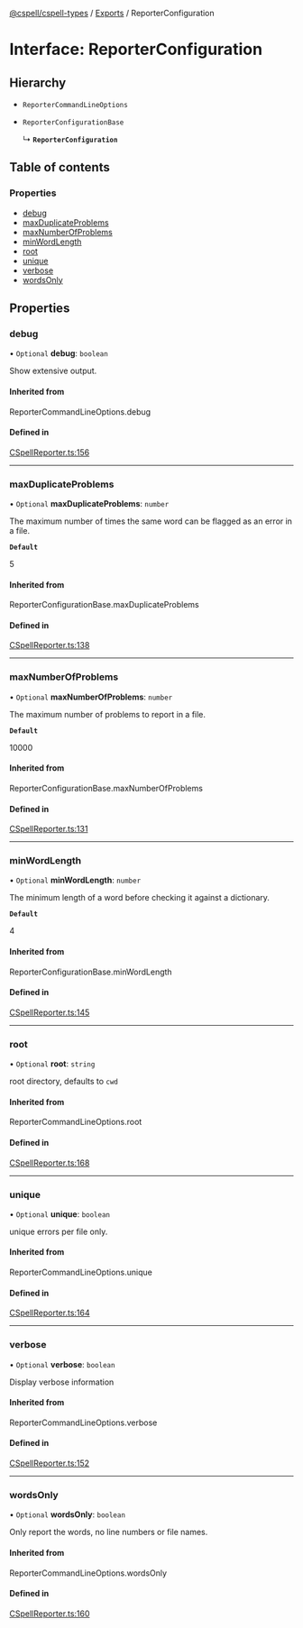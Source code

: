 [@cspell/cspell-types](../README.md) / [Exports](../modules.md) / ReporterConfiguration

# Interface: ReporterConfiguration

## Hierarchy

- `ReporterCommandLineOptions`

- `ReporterConfigurationBase`

  ↳ **`ReporterConfiguration`**

## Table of contents

### Properties

- [debug](ReporterConfiguration.md#debug)
- [maxDuplicateProblems](ReporterConfiguration.md#maxduplicateproblems)
- [maxNumberOfProblems](ReporterConfiguration.md#maxnumberofproblems)
- [minWordLength](ReporterConfiguration.md#minwordlength)
- [root](ReporterConfiguration.md#root)
- [unique](ReporterConfiguration.md#unique)
- [verbose](ReporterConfiguration.md#verbose)
- [wordsOnly](ReporterConfiguration.md#wordsonly)

## Properties

### debug

• `Optional` **debug**: `boolean`

Show extensive output.

#### Inherited from

ReporterCommandLineOptions.debug

#### Defined in

[CSpellReporter.ts:156](https://github.com/streetsidesoftware/cspell/blob/c69f8c4/packages/cspell-types/src/CSpellReporter.ts#L156)

___

### maxDuplicateProblems

• `Optional` **maxDuplicateProblems**: `number`

The maximum number of times the same word can be flagged as an error in a file.

**`Default`**

5

#### Inherited from

ReporterConfigurationBase.maxDuplicateProblems

#### Defined in

[CSpellReporter.ts:138](https://github.com/streetsidesoftware/cspell/blob/c69f8c4/packages/cspell-types/src/CSpellReporter.ts#L138)

___

### maxNumberOfProblems

• `Optional` **maxNumberOfProblems**: `number`

The maximum number of problems to report in a file.

**`Default`**

10000

#### Inherited from

ReporterConfigurationBase.maxNumberOfProblems

#### Defined in

[CSpellReporter.ts:131](https://github.com/streetsidesoftware/cspell/blob/c69f8c4/packages/cspell-types/src/CSpellReporter.ts#L131)

___

### minWordLength

• `Optional` **minWordLength**: `number`

The minimum length of a word before checking it against a dictionary.

**`Default`**

4

#### Inherited from

ReporterConfigurationBase.minWordLength

#### Defined in

[CSpellReporter.ts:145](https://github.com/streetsidesoftware/cspell/blob/c69f8c4/packages/cspell-types/src/CSpellReporter.ts#L145)

___

### root

• `Optional` **root**: `string`

root directory, defaults to `cwd`

#### Inherited from

ReporterCommandLineOptions.root

#### Defined in

[CSpellReporter.ts:168](https://github.com/streetsidesoftware/cspell/blob/c69f8c4/packages/cspell-types/src/CSpellReporter.ts#L168)

___

### unique

• `Optional` **unique**: `boolean`

unique errors per file only.

#### Inherited from

ReporterCommandLineOptions.unique

#### Defined in

[CSpellReporter.ts:164](https://github.com/streetsidesoftware/cspell/blob/c69f8c4/packages/cspell-types/src/CSpellReporter.ts#L164)

___

### verbose

• `Optional` **verbose**: `boolean`

Display verbose information

#### Inherited from

ReporterCommandLineOptions.verbose

#### Defined in

[CSpellReporter.ts:152](https://github.com/streetsidesoftware/cspell/blob/c69f8c4/packages/cspell-types/src/CSpellReporter.ts#L152)

___

### wordsOnly

• `Optional` **wordsOnly**: `boolean`

Only report the words, no line numbers or file names.

#### Inherited from

ReporterCommandLineOptions.wordsOnly

#### Defined in

[CSpellReporter.ts:160](https://github.com/streetsidesoftware/cspell/blob/c69f8c4/packages/cspell-types/src/CSpellReporter.ts#L160)
